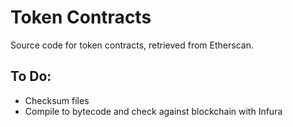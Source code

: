 # Token Contracts
Source code for token contracts, retrieved from Etherscan.

## To Do:
- Checksum files
- Compile to bytecode and check against blockchain with Infura
